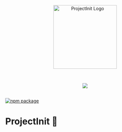 <p align="center">
  <a href="https://projectinit.0boris.tech" target="_blank" rel="noopener noreferrer">
    <img width="200" src="https://0boris.tech/projectinit.svg" alt="ProjectInit Logo">
  </a>
</p>
<br/>
  <p align="center">
      <img src="https://img.shields.io/badge/TypeScript-007ACC?style=for-the-badge&logo=typescript&logoColor=white" />
  </p>
<br/>
  <a href="https://npmjs.com/package/projectinit"><img src="https://img.shields.io/npm/v/projectinit.svg" alt="npm package"></a>
<br/>

# ProjectInit 🎈
